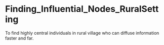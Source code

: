 # Finding_Influential_Nodes_RuralSetting
To find highly central individuals in rural village who can diffuse information faster and far.
